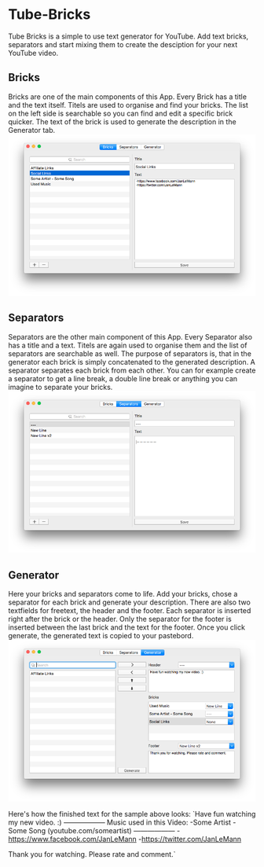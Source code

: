 # Tube-Bricks
Tube Bricks is a simple to use text generator for YouTube. Add text bricks, separators and start mixing them to create the desciption for your next YouTube video.

## Bricks
Bricks are one of the main components of this App. Every Brick has a title and the text itself. Titels are used to organise and find your bricks. The list on the left side is searchable so you can find and edit a specific brick quicker. The text of the brick is used to generate the description in the Generator tab.
![alt tag](https://github.com/xxtesaxx/Tube-Bricks/blob/master/Screenshots/BricksTab.png)

## Separators
Separators are the other main component of this App. Every Separator also has a title and a text. Titels are again used to organise them and the list of separators are searchable as well. The purpose of separators is, that in the generator each brick is simply concatenated to the generated description. A separator separates each brick from each other. You can for example create a separator to get a line break, a double line break or anything you can imagine to separate your bricks.
![alt tag](https://github.com/xxtesaxx/Tube-Bricks/blob/master/Screenshots/SeparatorsTab.png)

## Generator
Here your bricks and separators come to life. Add your bricks, chose a separator for each brick and generate your description. There are also two textfields for freetext, the header and the footer. Each separator is inserted right after the brick or the header. Only the separator for the footer is inserted between the last brick and the text for the footer. Once you click generate, the generated text is copied to your pastebord.
![alt tag](https://github.com/xxtesaxx/Tube-Bricks/blob/master/Screenshots/GeneratorTab.png)

Here's how the finished text for the sample above looks:
`Have fun watching my new video. :)
——————
Music used in this Video:
-Some Artist - Some Song (youtube.com/someartist)
——————
-https://www.facebook.com/JanLeMann
-https://twitter.com/JanLeMann


Thank you for watching. Please rate and comment.`
